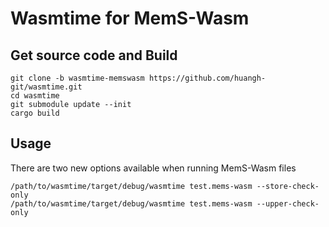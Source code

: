 
# Wasmtime for MemS-Wasm
## Get source code and Build
```
git clone -b wasmtime-memswasm https://github.com/huangh-git/wasmtime.git
cd wasmtime
git submodule update --init
cargo build
```
## Usage
There are two new options available when running MemS-Wasm files
```
/path/to/wasmtime/target/debug/wasmtime test.mems-wasm --store-check-only
/path/to/wasmtime/target/debug/wasmtime test.mems-wasm --upper-check-only

```